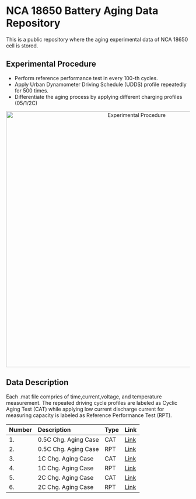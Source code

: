 # NCA 18650 Battery Aging Data Repository

This is a public repository where the aging experimental data of NCA 18650 cell is stored. 


## Experimental Procedure

* Perform reference performance test in every 100-th cycles.
* Apply Urban Dynamometer Driving Schedule (UDDS) profile repeatedly for 500 times.
* Differentiate the aging process by applying different charging profiles (05/1/2C)



<!--
<object data="https://github.com/saehong/NCA18650_Battery_Data/Images/ExpTest_Diagram.pdf" type="application/pdf" width="700px" height="700px">
    <embed src="https://github.com/saehong/NCA18650_Battery_Data/Images/ExpTest_Diagram.pdf">
        <p>This browser does not support PDFs. Please download the PDF to view it: <a href="https://github.com/saehong/NCA18650_Battery_Data/Images/ExpTest_Diagram.pdf">Download PDF</a>.</p>
    </embed>
</object>
-->

<p align="center">
  <img src="https://saehong.github.io/files/ExpTest_Diagram.PNG" width="700" title="Experimental Procedure">
</p>


## Data Description
Each .mat file compries of time,current,voltage, and temperature measurement. The repeated driving cycle profiles are labeled as Cyclic Aging Test (CAT) while applying low current discharge current for measuring capacity is labeled as Reference Performance Test (RPT). 

| Number    | Description   | Type    | Link  |
| :---      |    :----      |   :---  | :--- |
| 1.        | 0.5C Chg. Aging Case | CAT | [Link](https://github.com/saehong/NCA18650_Battery_Data/tree/main/05C_chg_case/CAT)   |
| 2.        | 0.5C Chg. Aging Case | RPT | [Link](https://github.com/saehong/NCA18650_Battery_Data/tree/main/05C_chg_case/RPT)   |
| 3.        | 1C Chg. Aging Case | CAT | [Link](https://github.com/saehong/NCA18650_Battery_Data/tree/main/1C_chg_case/CAT)   |
| 4.        | 1C Chg. Aging Case | RPT | [Link](https://github.com/saehong/NCA18650_Battery_Data/tree/main/1C_chg_case/RPT)   |
| 5.        | 2C Chg. Aging Case | CAT | [Link](https://github.com/saehong/NCA18650_Battery_Data/tree/main/2C_chg_case/CAT)   |
| 6.        | 2C Chg. Aging Case | RPT | [Link](https://github.com/saehong/NCA18650_Battery_Data/tree/main/2C_chg_case/RPT)   |


